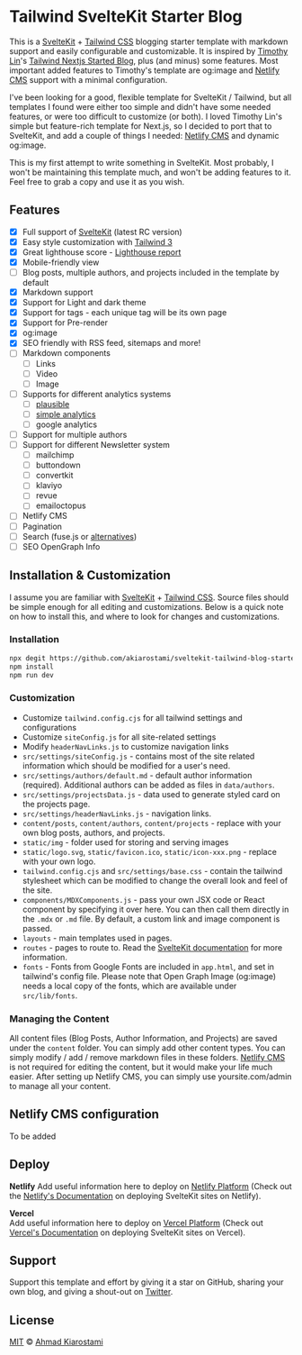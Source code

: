 # Tailwind SvelteKit Starter Blog

This is a [SvelteKit](https://kit.svelte.dev/) + [Tailwind CSS](https://tailwindcss.com/) blogging starter template with markdown support and easily configurable and customizable. It is inspired by [Timothy Lin](https://github.com/timlrx/)'s [Tailwind Nextjs Started Blog](https://github.com/timlrx/tailwind-nextjs-starter-blog), plus (and minus) some features. Most important added features to Timothy's template are og:image and [Netlify CMS](https://www.netlifycms.org/) support with a minimal configuration.

I've been looking for a good, flexible template for SvelteKit / Tailwind, but all templates I found were either too simple and didn't have some needed features, or were too difficult to customize (or both). I loved Timothy Lin's simple but feature-rich template for Next.js, so I decided to port that to SvelteKit, and add a couple of things I needed: [Netlify CMS](https://www.netlifycms.org/) and dynamic og:image.

This is my first attempt to write something in SvelteKit. Most probably, I won't be maintaining this template much, and won't be adding features to it. Feel free to grab a copy and use it as you wish.

## Features

- [x] Full support of [SvelteKit](https://kit.svelte.dev/) (latest RC version)
- [x] Easy style customization with [Tailwind 3](https://tailwindcss.com/)
- [x] Great lighthouse score - [Lighthouse report](https://www.webpagetest.org/result/210111_DiC1_08f3670c3430bf4a9b76fc3b927716c5/)
- [x] Mobile-friendly view
- [ ] Blog posts, multiple authors, and projects included in the template by default
- [x] Markdown support
- [x] Support for Light and dark theme
- [x] Support for tags - each unique tag will be its own page
- [x] Support for Pre-render
- [x] og:image
- [x] SEO friendly with RSS feed, sitemaps and more!
- [ ] Markdown components
  - [ ] Links
  - [ ] Video
  - [ ] Image
- [ ] Supports for different analytics systems
  - [ ] [plausible](https://plausible.io/)
  - [ ] [simple analytics](https://simpleanalytics.com/)
  - [ ] google analytics
- [ ] Support for multiple authors
- [ ] Support for different Newsletter system
  - [ ] mailchimp
  - [ ] buttondown
  - [ ] convertkit
  - [ ] klaviyo
  - [ ] revue
  - [ ] emailoctopus
- [ ] Netlify CMS
- [ ] Pagination
- [ ] Search (fuse.js or [alternatives](https://github.com/leeoniya/uFuzzy#user-content-benchmark))
- [ ] SEO OpenGraph Info

## Installation & Customization

I assume you are familiar with [SvelteKit](https://kit.svelte.dev/) + [Tailwind CSS](https://tailwindcss.com/). Source files should be simple enough for all editing and customizations. Below is a quick note on how to install this, and where to look for changes and customizations.

### Installation

```bash
npx degit https://github.com/akiarostami/sveltekit-tailwind-blog-starter
npm install
npm run dev
```

### Customization

- Customize `tailwind.config.cjs` for all tailwind settings and configurations
- Customize `siteConfig.js` for all site-related settings
- Modify `headerNavLinks.js` to customize navigation links
- `src/settings/siteConfig.js` - contains most of the site related information which should be modified for a user's need.
- `src/settings/authors/default.md` - default author information (required). Additional authors can be added as files in `data/authors`.
- `src/settings/projectsData.js` - data used to generate styled card on the projects page.
- `src/settings/headerNavLinks.js` - navigation links.
- `content/posts`, `content/authors`, `content/projects` - replace with your own blog posts, authors, and projects.
- `static/img` - folder used for storing and serving images
- `static/logo.svg`, `static/favicon.ico`, `static/icon-xxx.png` - replace with your own logo.
- `tailwind.config.cjs` and `src/settings/base.css` - contain the tailwind stylesheet which can be modified to change the overall look and feel of the site.
- `components/MDXComponents.js` - pass your own JSX code or React component by specifying it over here. You can then call them directly in the `.mdx` or `.md` file. By default, a custom link and image component is passed.
- `layouts` - main templates used in pages.
- `routes` - pages to route to. Read the [SvelteKit documentation](https://kit.svelte.dev/docs) for more information.
- `fonts` - Fonts from Google Fonts are included in `app.html`, and set in tailwind's config file. Please note that Open Graph Image (og:image) needs a local copy of the fonts, which are available under `src/lib/fonts`.

### Managing the Content

All content files (Blog Posts, Author Information, and Projects) are saved under the `content` folder. You can simply add other content types. You can simply modify / add / remove markdown files in these folders. [Netlify CMS](https://www.netlifycms.org/) is not required for editing the content, but it would make your life much easier. After setting up Netlify CMS, you can simply use yoursite.com/admin to manage all your content.

## Netlify CMS configuration

To be added

## Deploy

**Netlify**
Add useful information here to deploy on [Netlify Platform](https://netlify.com) (Check out the [Netlify's Documentation](https://docs.netlify.com/integrations/frameworks/sveltekit/) on deploying SvelteKit sites on Netlify).

**Vercel**  
Add useful information here to deploy on [Vercel Platform](https://vercel.com) (Check out [Vercel's Documentation](https://vercel.com/guides/deploying-svelte-with-vercel) on deploying SvelteKit sites on Vercel).

## Support

Support this template and effort by giving it a star on GitHub, sharing your own blog, and giving a shout-out on [Twitter](https://twitter.com/akiarostami).

## License

[MIT](https://github.com/akiarostami/sveltekit-tailwind-blog-starter/blob/master/LICENSE) © [Ahmad Kiarostami](https://www.ahmadkiarostami.com)
